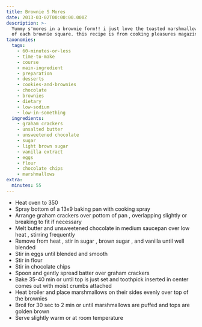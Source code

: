 ```yaml
---
title: Brownie S Mores
date: 2013-03-02T00:00:00.000Z
description: >-
  Yummy s'mores in a brownie form!! i just love the toasted marshmallow on top
  of each brownie square. this recipe is from cooking pleasures magazine.
taxonomies:
  tags:
    - 60-minutes-or-less
    - time-to-make
    - course
    - main-ingredient
    - preparation
    - desserts
    - cookies-and-brownies
    - chocolate
    - brownies
    - dietary
    - low-sodium
    - low-in-something
  ingredients:
    - graham crackers
    - unsalted butter
    - unsweetened chocolate
    - sugar
    - light brown sugar
    - vanilla extract
    - eggs
    - flour
    - chocolate chips
    - marshmallows
extra:
  minutes: 55
---
```

 - Heat oven to 350
 - Spray bottom of a 13x9 baking pan with cooking spray
 - Arrange graham crackers over pottom of pan , overlapping slightly or breaking to fit if necessary
 - Melt butter and unsweetened chocolate in medium saucepan over low heat , stirring frequently
 - Remove from heat , stir in sugar , brown sugar , and vanilla until well blended
 - Stir in eggs until blended and smooth
 - Stir in flour
 - Stir in chocolate chips
 - Spoon and gently spread batter over graham crackers
 - Bake 35-40 min or until top is just set and toothpick inserted in center comes out with moist crumbs attached
 - Heat broiler and place marshmallows on their sides evenly over top of the brownies
 - Broil for 30 sec to 2 min or until marshmallows are puffed and tops are golden brown
 - Serve slightly warm or at room temperature
